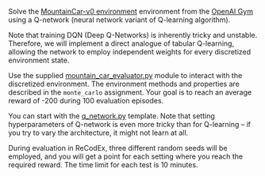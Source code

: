 Solve the [MountainCar-v0 environment](https://gym.openai.com/envs/MountainCar-v0)
environment from the [OpenAI Gym](https://gym.openai.com/) using a Q-network
(neural network variant of Q-learning algorithm).

Note that training DQN (Deep Q-Networks) is inherently tricky and unstable.
Therefore, we will implement a direct analogue of tabular Q-learning, allowing
the network to employ independent weights for every discretized environment state.

Use the supplied [mountain_car_evaluator.py](https://github.com/ufal/npfl114/tree/master/labs/11/mountain_car_evaluator.py)
module to interact with the discretized environment. The environment
methods and properties are described in the `monte_carlo` assignment.
Your goal is to reach an average reward of -200 during 100 evaluation episodes.

You can start with the [q_network.py](https://github.com/ufal/npfl114/tree/master/labs/12/q_network.py)
template. Note that setting hyperparameters of
Q-network is even more tricky than for Q-learning – if you try to vary the
architecture, it might not learn at all.

During evaluation in ReCodEx, three different random seeds will be employed, and
you will get a point for each setting where you reach the required reward.
The time limit for each test is 10 minutes.
